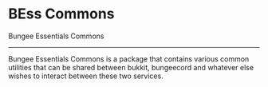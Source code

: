 # BEss Commons

Bungee Essentials Commons

----------------------------------


Bungee Essentials Commons is a package that contains various common utilities that can be shared between bukkit, bungeecord and whatever else wishes to interact between these two services.

